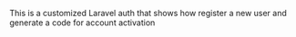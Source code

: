 This is a customized Laravel auth that shows how register a new user and generate a code for account activation
